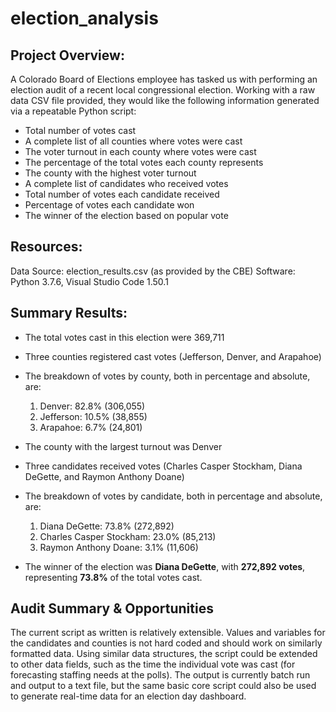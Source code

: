 # election_analysis

## Project Overview:

A Colorado Board of Elections employee has tasked us with performing an election audit of a recent local congressional election. Working with a raw data CSV file provided, they would like the following information generated via a repeatable Python script:

* Total number of votes cast
* A complete list of all counties where votes were cast
* The voter turnout in each county where votes were cast
* The percentage of the total votes each county represents
* The county with the highest voter turnout
* A complete list of candidates who received votes
* Total number of votes each candidate received
* Percentage of votes each candidate won
* The winner of the election based on popular vote

## Resources:

Data Source: election_results.csv (as provided by the CBE)
Software: Python 3.7.6, Visual Studio Code 1.50.1

## Summary Results:

* The total votes cast in this election were 369,711
* Three counties registered cast votes (Jefferson, Denver, and Arapahoe)
* The breakdown of votes by county, both in percentage and absolute, are:
    1. Denver: 82.8% (306,055)
    2. Jefferson: 10.5% (38,855)
    3. Arapahoe: 6.7% (24,801)
* The county with the largest turnout was Denver
* Three candidates received votes (Charles Casper Stockham, Diana DeGette, and Raymon Anthony Doane)
* The breakdown of votes by candidate, both in percentage and absolute, are:
    1. Diana DeGette: 73.8% (272,892)
    2. Charles Casper Stockham: 23.0% (85,213)
    3. Raymon Anthony Doane: 3.1% (11,606)

* The winner of the election was **Diana DeGette**, with **272,892 votes**, representing **73.8%** of the total votes cast.

## Audit Summary & Opportunities

The current script as written is relatively extensible. Values and variables for the candidates and counties is not hard coded and should work on similarly formatted data. Using similar data structures, the script could be extended to other data fields, such as the time the individual vote was cast (for forecasting staffing needs at the polls). The output is currently batch run and output to a text file, but the same basic core script could also be used to generate real-time data for an election day dashboard.
